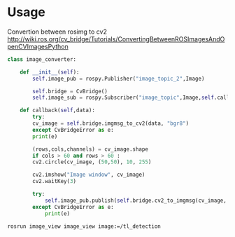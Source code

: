 # Usage

Convertion between rosimg to cv2
http://wiki.ros.org/cv_bridge/Tutorials/ConvertingBetweenROSImagesAndOpenCVImagesPython

```python
class image_converter:

    def __init__(self):
        self.image_pub = rospy.Publisher("image_topic_2",Image)

        self.bridge = CvBridge()
        self.image_sub = rospy.Subscriber("image_topic",Image,self.callback)

    def callback(self,data):
        try:
        cv_image = self.bridge.imgmsg_to_cv2(data, "bgr8")
        except CvBridgeError as e:
        print(e)

        (rows,cols,channels) = cv_image.shape
        if cols > 60 and rows > 60 :
        cv2.circle(cv_image, (50,50), 10, 255)

        cv2.imshow("Image window", cv_image)
        cv2.waitKey(3)

        try:
            self.image_pub.publish(self.bridge.cv2_to_imgmsg(cv_image, "bgr8"))
        except CvBridgeError as e:
            print(e)

```

```
rosrun image_view image_view image:=/tl_detection
```